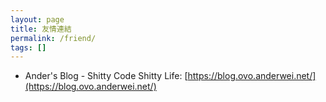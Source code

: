 ```yaml
---
layout: page
title: 友情連結
permalink: /friend/
tags: []
---
```


- Ander's Blog - Shitty Code Shitty Life: [https://blog.ovo.anderwei.net/](https://blog.ovo.anderwei.net/)